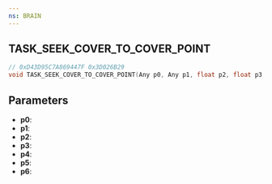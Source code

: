 ```yaml
---
ns: BRAIN
---
```

## TASK_SEEK_COVER_TO_COVER_POINT

```c
// 0xD43D95C7A869447F 0x3D026B29
void TASK_SEEK_COVER_TO_COVER_POINT(Any p0, Any p1, float p2, float p3, float p4, Any p5, BOOL p6);
```


## Parameters
* **p0**: 
* **p1**: 
* **p2**: 
* **p3**: 
* **p4**: 
* **p5**: 
* **p6**: 

